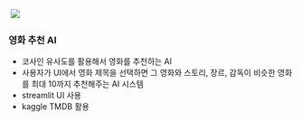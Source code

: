 <img src="https://img.shields.io/badge/streamlit-FF4B4B?style=flat-square&logo=streamlit&logoColor=white"/>

 ### 영화 추천 AI
- 코사인 유사도를 활용해서 영화를 추천하는 AI
- 사용자가 UI에서 영화 제목을 선택하면 그 영화와 스토리, 장르, 감독이 비슷한 영화를 최대 10까지 추천해주는 AI 시스템
- streamlit UI 사용
- kaggle TMDB 활용
